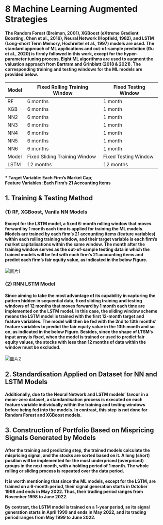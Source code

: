 # 8 Machine Learning Augmented Strategies
#### The Random Forest (Breiman, 2001), XGBoost (eXtreme Gradient Boosting, Chen et al., 2016), Neural Network (Hopfield, 1982), and LSTM (Long-short Term Memory, Hochreiter et al., 1997) models are used. The standard approach of ML applications and out-of-sample prediction (Gu et al., 2020) is firmly followed in this work, except for the hyper-parameter tuning process. Eight ML algorithms are used to augment the valuation approach from Bartram and Grinblatt (2018 & 2021). The corresponding training and testing windows for the ML models are provided below. 

| Model | Fixed Rolling Training Window | Fixed Testing Window |
|-------|-------------------------------|----------------------|
| RF    | 6 months                      | 1 month              |
| XGB   | 6 months                      | 1 month              |
| NN2   | 6 months                      | 1 month              |
| NN3   | 6 months                      | 1 month              |
| NN4   | 6 months                      | 1 month              |
| NN5   | 6 months                      | 1 month              |
| NN6   | 6 months                      | 1 month              |
| Model | Fixed Sliding Training Window | Fixed Testing Window |
| LSTM  | 12 months                     | 12 months            |

#### * Target Variable: Each Firm’s Market Cap; <br> Feature Variables: Each Firm’s 21 Accounting Items

## 1. Training & Testing Method
### (1) RF, XGBoost, Vanila NN Models
#### Except for the LSTM model, a fixed 6-month rolling window that moves forward by 1 month each time is applied for training the ML models. Models are trained by each firm’s 21 accounting items (feature variables) within each rolling training window, and their target variable is each firm’s market capitalisations within the same window. The month after the training window serves as the out-of-sample testing data in which the trained models will be fed with each firm’s 21 accounting items and predict each firm’s fair equity value, as indicated in the below Figure.

![圖片1](https://user-images.githubusercontent.com/92542287/206918318-f8b86bdb-6655-4e50-86c5-2572b6b57c98.png)

### (2) RNN LSTM Model
#### Since aiming to take the most advantage of its capability in capturing the pattern hidden in sequential data, fixed sliding training and testing windows of 12 months that moves forward by 1 month each time are implemented on the LSTM model. In this case, the sliding window scheme means the LSTM model is trained with the first 12-month target and feature variables. The model will then be fed with the 2nd to 13th months’ feature variables to predict the fair equity value in the 13th month and so on, as indicated in the below Figure. Besides, since the shape of LTSM’s input array is fixed, when the model is trained or used to predict fair equity values, the stocks with less than 12 months of data within the window must be excluded.

![圖片2](https://user-images.githubusercontent.com/92542287/206918386-3088d5b1-639d-4d4d-b2ef-8f81defe4435.png)

## 2. Standardisation Applied on Dataset for NN and LSTM Models
#### Additionally, due to the Neural Network and LSTM models’ favour in a mean-zero dataset, a standardisation process is executed on each feature variable individually within the training and testing windows before being fed into the models. In contrast, this step is not done for Random Forest and XGBoost models. 

## 3. Construction of Portfolio Based on Mispricing Signals Generated by Models
#### After the training and predicting step, the trained models calculate the mispricing signal, and the stocks are sorted based on it. A long (short) position will be implemented for the most underpriced (overpriced) groups in the next month, with a holding period of 1 month. The whole rolling or sliding process is repeated over the data period. <br><br> It is worth mentioning that since the ML models, except for the LSTM, are trained on a 6-month period, their signal generation starts in October 1998 and ends in May 2022. Thus, their trading period ranges from November 1998 to June 2022. <br><br> By contrast, the LSTM model is trained on a 1-year period, so its signal generation starts in April 1999 and ends in May 2022, and its trading period ranges from May 1999 to June 2022.
